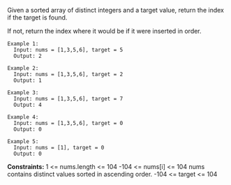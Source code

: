 Given a sorted array of distinct integers and a target value, return the index if the target is found. 

If not, return the index where it would be if it were inserted in order.

 
```
Example 1:
  Input: nums = [1,3,5,6], target = 5
  Output: 2

Example 2:
  Input: nums = [1,3,5,6], target = 2
  Output: 1

Example 3:
  Input: nums = [1,3,5,6], target = 7
  Output: 4

Example 4:
  Input: nums = [1,3,5,6], target = 0
  Output: 0

Example 5:
  Input: nums = [1], target = 0
  Output: 0
``` 

**Constraints:**
  1 <= nums.length <= 104
  -104 <= nums[i] <= 104
  nums contains distinct values sorted in ascending order.
  -104 <= target <= 104